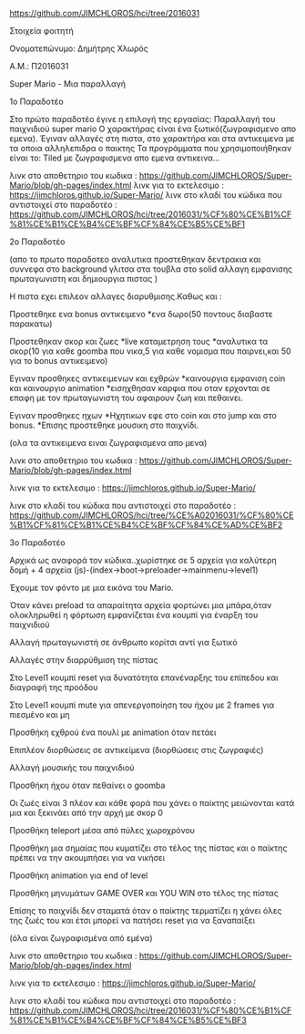 https://github.com/JIMCHLOROS/hci/tree/2016031

Στοιχεία φοιτητή
 
Oνοματεπώνυμο: Δημήτρης Χλωρός 

Α.Μ.: Π2016031
 
Super Mario - Μια παραλλαγή
 
1ο Παραδοτέο
 
Στο πρώτο παραδοτέο έγινε η επιλογή της εργασίας: Παραλλαγή του παιχνιδιού super mario Ο χαρακτήρας είναι ένα ξωτικό(ζωγραφισμενο απο εμενα). Έγιναν αλλαγές στη πιστα, στο χαρακτήρα και στα αντικειμενα με τα οποια αλληλεπιδρα ο παικτης Τα προγράμματα που χρησιμοποιήθηκαν είναι το: Tiled με ζωγραφισμενα απο εμενα αντικεινα...
 
 λινκ στο αποθετηριο του κωδικα : https://github.com/JIMCHLOROS/Super-Mario/blob/gh-pages/index.html 
 λινκ για το εκτελεσιμο : https://jimchloros.github.io/Super-Mario/ 
 λινκ στο κλαδί του κώδικα που αντιστοιχεί στο παραδοτέο :  https://github.com/JIMCHLOROS/hci/tree/2016031/%CF%80%CE%B1%CF%81%CE%B1%CE%B4%CE%BF%CF%84%CE%B5%CE%BF1
 
 
2ο Παραδοτέο
 
 (απο το πρωτο παραδοτεο αναλυτικα προστεθηκαν δεντρακια και συννεφα στο background γλιτσα στα τουβλα στο solid αλλαγη εμφανισης πρωταγωνιστη και δημιουργια πιστας )
 
 Η πιστα εχει επιλεον αλλαγες διαρυθμισης.Καθως και :
 
 Προστεθηκε ενα bonus αντικειμενο *ενα δωρο(50 ποντους διαβαστε παρακατω)
 
 Προστεθηκαν σκορ και ζωες *live καταμετρηση τους *αναλυτικα τα σκορ(10 για καθε goomba που νικα,5 για καθε νομισμα που παιρνει,και 50 για το bonus αντικειμενο)
 
 Εγιναν προσθηκες αντικειμενων και εχθρών *καινουργια εμφανιση coin και καινουργιο animation *εισηχθησαν καρφια που οταν ερχονται σε επαφη με τον πρωταγωνιστη του αφαιρουν ζωη και πεθαινει.
 
 Εγιναν προσθηκες ηχων *Ηχητικων εφε στο coin και στο jump και στο bonus. *Επισης προστεθηκε μουσικη στο παιχνίδι.
 
 (ολα τα αντικειμενα ειναι ζωγραφισμενα απο μενα)
 
 λινκ στο αποθετηριο του κωδικα : https://github.com/JIMCHLOROS/Super-Mario/blob/gh-pages/index.html 

 λινκ για το εκτελεσιμο : https://jimchloros.github.io/Super-Mario/ 

 λινκ στο κλαδί του κώδικα που αντιστοιχεί στο παραδοτέο : https://github.com/JIMCHLOROS/hci/tree/%CE%A02016031/%CF%80%CE%B1%CF%81%CE%B1%CE%B4%CE%BF%CF%84%CE%AD%CE%BF2
 
 3ο Παραδοτέο
 
 Αρχικά ως αναφορά τον κώδικα..χωρίστηκε σε 5 αρχεία για καλύτερη δομή + 4 αρχεία (js)-(index->boot->preloader->mainmenu->level1)
 
 Έχουμε τον φόντο με μια εικόνα του Mario.

 Όταν κάνει preload τα απαραίτητα αρχεία φορτώνει μια μπάρα,όταν ολοκληρωθεί η φόρτωση εμφανίζεται ένα κουμπί για έναρξη του παιχνιδιού

 Αλλαγή πρωταγωνιστή σε άνθρωπο κορίτσι αντί για ξωτικό

 Αλλαγές στην διαρρύθμιση της πίστας

 Στο Level1 κουμπί reset για δυνατότητα επανέναρξης του επίπεδου και διαγραφή της προόδου

 Στο Level1 κουμπί mute για απενεργοποίηση του ήχου με 2 frames για πιεσμένο και μη

 Προσθήκη εχθρού ένα πουλί με animation όταν πετάει

 Επιπλέον διορθώσεις σε αντικείμενα (διορθώσεις στις ζωγραφιές)

 Αλλαγή μουσικής του παιχνιδιού

 Προσθήκη ήχου όταν πεθαίνει ο goomba

 Οι ζωές είναι 3 πλέον και κάθε φορά που χάνει ο παίκτης μειώνονται κατά μια και ξεκινάει από την αρχή με σκορ 0

 Προσθήκη teleport μέσα από πύλες χωροχρόνου

 Προσθήκη μια σημαίας που κυματίζει στο τέλος της πίστας και ο παίκτης πρέπει να την ακουμπήσει για να νικήσει

 Προσθήκη animation για end of level
 
 Προσθήκη μηνυμάτων GAME OVER και YOU WIN στο τέλος της πίστας

 Επίσης το παιχνίδι δεν σταματά όταν ο παίκτης τερματίζει η χάνει όλες της ζωές του και έτσι μπορεί να πατήσει reset για να ξαναπαίξει
 
 (όλα είναι ζωγραφισμένα από εμένα)
 
 λινκ στο αποθετηριο του κωδικα : https://github.com/JIMCHLOROS/Super-Mario/blob/gh-pages/index.html

 λινκ για το εκτελεσιμο : https://jimchloros.github.io/Super-Mario/

 λινκ στο κλαδί του κώδικα που αντιστοιχεί στο παραδοτέο : https://github.com/JIMCHLOROS/hci/tree/2016031/%CF%80%CE%B1%CF%81%CE%B1%CE%B4%CE%BF%CF%84%CE%B5%CE%BF3
